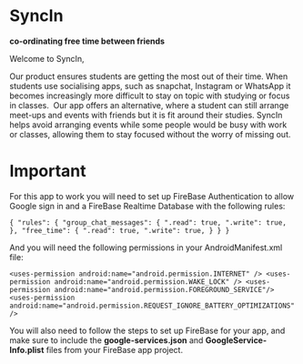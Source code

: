 # SyncIn

**co-ordinating free time between friends**

Welcome to SyncIn,

Our product ensures students are getting the most out of their time. When students use socialising apps, such as snapchat, Instagram or WhatsApp it becomes increasingly more difficult to stay on topic with studying or focus in classes. ​
Our app offers an alternative, where a student can still arrange meet-ups and events with friends but it is fit around their studies. SyncIn helps avoid arranging events while some people would be busy with work or classes, allowing them to stay focused without the worry of missing out.

# Important

For this app to work you will need to set up FireBase Authentication to allow Google sign in and a FireBase Realtime Database with the following rules:

``
{ "rules": {
		"group_chat_messages": {
 			".read": true,
 			".write": true,
    },
    "free_time": {
 			".read": true,
 			".write": true,
    }
	}
}
``

And you will need the following permissions in your AndroidManifest.xml file:

``
<uses-permission android:name="android.permission.INTERNET" />
<uses-permission android:name="android.permission.WAKE_LOCK" />
<uses-permission android:name="android.permission.FOREGROUND_SERVICE"/>
<uses-permission android:name="android.permission.REQUEST_IGNORE_BATTERY_OPTIMIZATIONS" />
``

You will also need to follow the steps to set up FireBase for your app, and make sure to include the **google-services.json** and **GoogleService-Info.plist** files from your FireBase app project. 


